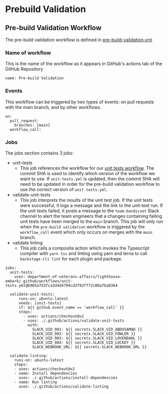 # Prebuild Validation

## Pre-build Validation Workflow

The pre-build validation workflow is defined in [pre-build-validation.yml](https://github.com/department-of-veterans-affairs/lighthouse-embark/blob/build-validation/.github/workflows/pre-build-validation.yml)

### Name of workflow

This is the name of the workflow as it appears in GitHub's actions tab of the GitHub Repository

```
name: Pre-build Validation
```

### Events

This workflow can be triggered by two types of events: on pull requests with the main branch, and by other workflows.

```
on:
  pull_request:
    branches: [main]
  workflow_call:
```

### Jobs

The jobs section contains 3 jobs:

- unit-tests
  - This job references the workflow for our [unit tests workflow](https://github.com/department-of-veterans-affairs/lighthouse-embark/blob/main/.github/workflows/unit-tests.yml). The commit SHA is used to identify which version of the workflow we want to use. If `unit-tests.yml` is updated, then the commit SHA will need to be updated in order for the pre-build validation workflow to use the correct version of `unit-tests.yml`.
- validate-unit-tests
  - This job interprets the results of the unit test job. If the unit tests were successful, it logs a message and the link to the unit-test run. If the unit tests failed, it posts a message to the `team-bandicoot` Slack channel to alert the team engineers that a changes containing failing unit tests have been merged to the `main` branch. This job will only run when the `pre-build validation` workflow is triggered by the `workflow_call` event which only occurs on merges with the `main` branch.
- validate linting
  - This job calls a composite action which invokes the Typescript compiler with `yarn tsc` and linting using yarn and lerna to call `backstage-cli lint` for each plugin and package.

```
jobs:
  unit-tests:
    uses: department-of-veterans-affairs/lighthouse-embark/.github/workflows/unit-tests.yml@b965a7d3fca3d4d4794cd3792ff72c08a7ba0364

  validate-unit-tests:
      runs-on: ubuntu-latest
      needs: [unit-tests]
      if: ${{ github.event_name == 'workflow_call' }}
      steps:
        - uses: actions/checkout@v2
        - uses: ./.github/actions/validate-unit-tests
          with:
            SLACK_UID_001: ${{ secrets.SLACK_UID_ABDUSAMAD }}
            SLACK_UID_002: ${{ secrets.SLACK_UID_FOWLER }}
            SLACK_UID_003: ${{ secrets.SLACK_UID_LOVENDAHL }}
            SLACK_UID_004: ${{ secrets.SLACK_UID_LUCKEY }}
            SLACK_WEBHOOK_URL: ${{ secrets.SLACK_WEBHOOK_URL }}

  validate-linting:
    runs-on: ubuntu-latest
    steps:
    - uses: actions/checkout@v2
    - name: Install dependencies
      uses: ./.github/actions/install-dependencies
    - name: Run linting
      uses: ./.github/actions/validate-linting
```
